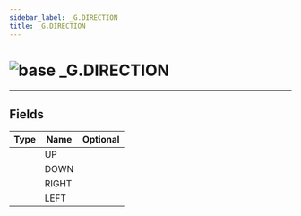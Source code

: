 ```yaml
---
sidebar_label: _G.DIRECTION
title: _G.DIRECTION
---
```


# <img src='/img/wiki/base.png' alt='base' classname='env-tag' /> _G.DIRECTION


-----------------
## Fields

| Type   | Name | Optional |
| ------ | ---- | -------: |
|  | UP |   |
|  | DOWN |   |
|  | RIGHT |   |
|  | LEFT |   |

